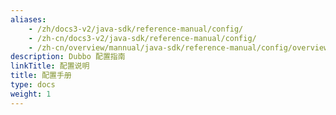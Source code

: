 ```yaml
---
aliases:
    - /zh/docs3-v2/java-sdk/reference-manual/config/
    - /zh-cn/docs3-v2/java-sdk/reference-manual/config/
    - /zh-cn/overview/mannual/java-sdk/reference-manual/config/overview/
description: Dubbo 配置指南
linkTitle: 配置说明
title: 配置手册
type: docs
weight: 1
---
```

